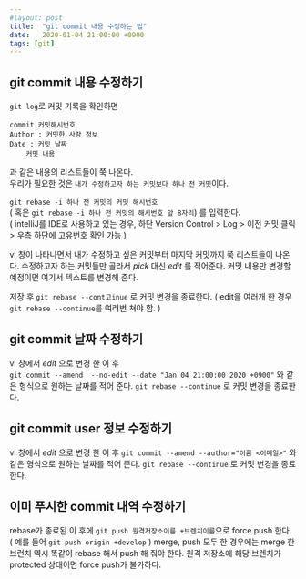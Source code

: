 ```yaml
---
#layout: post
title:  "git commit 내용 수정하는 법"
date:   2020-01-04 21:00:00 +0900
tags: [git]
---
```

## git commit 내용 수정하기

`git log`로 커밋 기록을 확인하면
```
commit 커밋해시번호
Author : 커밋한 사람 정보
Date : 커밋 날짜
    커밋 내용
```
과 같은 내용의 리스트들이 쭉 나온다.  
우리가 필요한 것은 `내가 수정하고자 하는 커밋보다 하나 전 커밋`이다.

`git rebase -i 하나 전 커밋의 커밋 해시번호`  
( 혹은 `git rebase -i 하나 전 커밋의 해시번호 앞 8자리`)  를 입력한다.  
( intelliJ를 IDE로 사용하고 있는 경우, 하단 Version Control > Log > 이전 커밋 클릭 > 우측 하단에 고유번호 확인 가능 )

vi 창이 나타나면서 내가 수정하고 싶은 커밋부터 마지막 커밋까지 쭉 리스트들이 나온다.
수정하고자 하는 커밋들만 골라서 _pick_ 대신 _edit_ 를 적어준다.
커밋 내용만 변경할 예정이면 여기서 텍스트를 변경해 준다.

저장 후 `git rebase --cont고inue` 로 커밋 변경을 종료한다.
( edit을 여러개 한 경우 `git rebase --continue`를 여러번 쳐야 함. )


## git commit 날짜 수정하기

vi 창에서 _edit_ 으로 변경 한 이 후  
`git commit --amend  --no-edit --date "Jan 04 21:00:00 2020 +0900"` 와 같은 형식으로
원하는 날짜를 적어 준다.
`git rebase --continue` 로 커밋 변경을 종료한다.

## git commit user 정보 수정하기

vi 창에서 _edit_ 으로 변경 한 이 후
`git commit --amend --author="이름 <이메일>"` 와 같은 형식으로
원하는 날짜를 적어 준다.
`git rebase --continue` 로 커밋 변경을 종료한다.

## 이미 푸시한 commit 내역 수정하기 

rebase가 종료된 이 후에
`git push 원격저장소이름 +브렌치이름`으로 force push 한다.  
( 예를 들어 `git push origin +develop` )
merge, push 모두 한 경우에는 merge 한 브런치 역시 똑같이 rebase 해서 push 해 줘야 한다.
원격 저장소에 해당 브렌치가 protected 상태이면 force push가 불가하다.